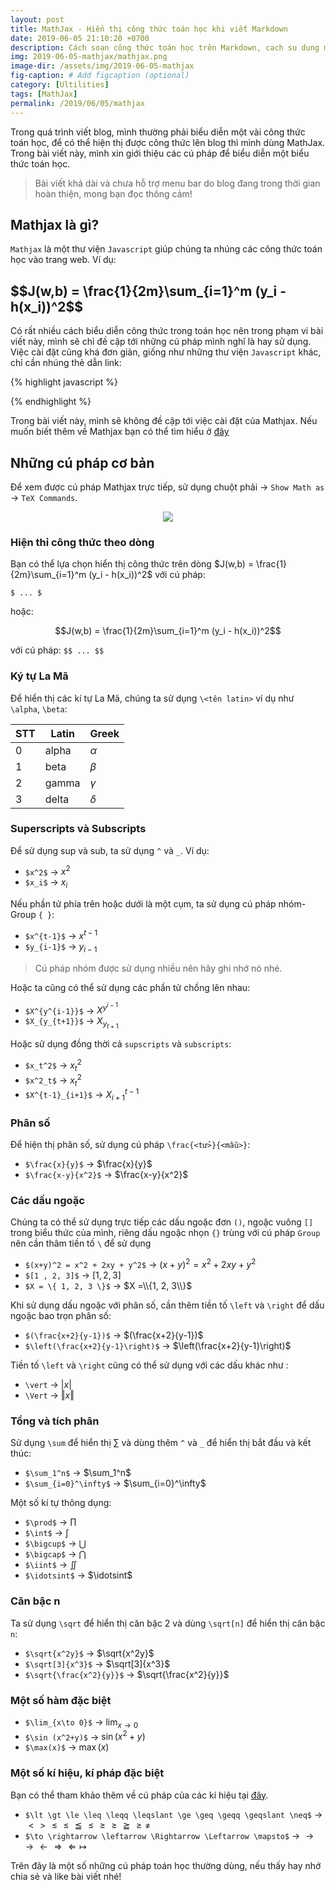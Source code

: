 ```yaml
---
layout: post
title: MathJax - Hiển thị công thức toán học khi viết Markdown
date: 2019-06-05 21:10:20 +0700
description: Cách soạn công thức toán học trên Markdown, cach su dung mathjax
img: 2019-06-05-mathjax/mathjax.png
image-dir: /assets/img/2019-06-05-mathjax
fig-caption: # Add figcaption (optional)
category: [Ultilities]
tags: [MathJax]
permalink: /2019/06/05/mathjax
---
```

Trong quá trình viết blog, mình thường phải biểu diễn một vài công thức toán học, để có thể hiện thị được công thức lên blog thì mình dùng MathJax. Trong bài viết này, mình xin giới thiệu các cú pháp để biểu diễn một biểu thức toán học.
> Bài viết khá dài và chưa hỗ trợ menu bar do blog đang trong thời gian hoàn thiện, mong bạn đọc thông cảm!

## Mathjax là gì?
`Mathjax` là một thư viện `Javascript` giúp chúng ta nhúng các công thức toán học vào trang web. Ví dụ:

<h2>$$J(w,b) = \frac{1}{2m}\sum_{i=1}^m (y_i - h(x_i))^2$$</h2>

Có rất nhiều cách biểu diễn công thức trong toán học nên trong phạm vi bài viết này, mình sẽ chỉ đề cập tới những cú pháp mình nghĩ là hay sử dụng. Việc cài đặt cũng khá đơn giản, giống như những thư viện `Javascript` khác, chỉ cần nhúng thẻ dẫn link:

{% highlight javascript %}
<script src='https://cdnjs.cloudflare.com/ajax/libs/mathjax/2.7.5/MathJax.js?config=TeX-MML-AM_CHTML' async></script>
{% endhighlight %}

Trong bài viết này, mình sẽ không đề cập tới việc cài đặt của Mathjax. Nếu muốn biết thêm về Mathjax bạn có thể tìm hiểu ở [đây](https://docs.mathjax.org/en/latest/start.html)
## Những cú pháp cơ bản

Để xem được cú pháp Mathjax trực tiếp, sử dụng chuột phải -> `Show Math as` -> `TeX Commands`.
<p align="center"><img src="{{page.image-dir}}/show_mathjax.png"/></p>

### Hiện thỉ công thức theo dòng

Bạn có thể lựa chọn hiển thị công thức trên dòng $J(w,b) = \frac{1}{2m}\sum_{i=1}^m (y_i - h(x_i))^2$ với cú pháp:

`$ ... $`

hoặc:

$$J(w,b) = \frac{1}{2m}\sum_{i=1}^m (y_i - h(x_i))^2$$

với cú pháp:
`$$ ... $$`

### Ký tự La Mã 

Để hiển thị các kí tự La Mã, chúng ta sử dụng `\<tên latin>` ví dụ như `\alpha`, `\beta`:

|STT|Latin|Greek|
|---|-----|-----|
|0|alpha|$\alpha$|
|1|beta|$\beta$|
|2|gamma|$\gamma$|
|3|delta|$\delta$|

### Superscripts và Subscripts

Để sử dụng sup và sub, ta sử dụng `^` và `_`. Ví dụ:

* `$x^2$` -> $x^2$
* `$x_i$` -> $x_i$

Nếu phần tử phía trên hoặc dưới là một cụm, ta sử dụng cú pháp nhóm-Group `{ }`:

* `$x^{t-1}$` -> $x^{t-1}$
* `$y_{i-1}$` -> $y_{i-1}$

> Cú pháp nhóm được sử dụng nhiều nên hãy ghi nhớ nó nhé.

Hoặc ta cũng có thể sử dụng các phần tử chồng lên nhau:

* `$X^{y^{i-1}}$` -> $X^{y^{i-1}}$
* `$X_{y_{t+1}}$` -> $X_{y_{t+1}}$

Hoặc sử dụng đồng thời cả `supscripts` và `subscripts`:

* `$x_t^2$` -> $x_t^2$
* `$x^2_t$` -> $x^2_t$
* `$X^{t-1}_{i+1}$` -> $X^{t-1}_{i+1}$

### Phân số

Để hiện thị phân số, sử dụng cú pháp `\frac{<tử>}{<mẫu>}`:

* `$\frac{x}{y}$` -> $\frac{x}{y}$
* `$\frac{x-y}{x^2}$` -> $\frac{x-y}{x^2}$

### Các dấu ngoặc

Chúng ta có thể sử dụng trực tiếp các dấu ngoặc đơn `()`, ngoặc vuông `[]` trong biểu thức của mình, riêng dấu ngoặc nhọn `{}` trùng với cú pháp `Group` nên cần thâm tiền tố `\` để sử dụng

* `$(x+y)^2 = x^2 + 2xy + y^2$` -> $(x+y)^2 = x^2 + 2xy + y^2$
* `$[1 , 2, 3]$` -> $[1 , 2, 3]$
* `$X = \{ 1, 2, 3 \}$` -> $X =\\{1, 2, 3\\}$

Khi sử dụng dấu ngoặc với phân số, cần thêm tiền tố `\left` và `\right` để dấu ngoặc bao trọn phân số:

* `$(\frac{x+2}{y-1})$` -> $(\frac{x+2}{y-1})$
* `$\left(\frac{x+2}{y-1}\right)$` -> $\left(\frac{x+2}{y-1}\right)$

Tiền tố `\left` và `\right` cũng có thể sử dụng với các dấu khác như :

* `\vert` -> $\left\vert x \right\vert$
* `\Vert` -> $\left\Vert x \right\Vert$

### Tổng và tích phân

Sử dụng `\sum` để hiển thị $\sum$ và dùng thêm `^` và `_` để hiển thị bắt đầu và kết thúc:

* `$\sum_1^n$` -> $\sum_1^n$
* `$\sum_{i=0}^\infty$` -> $\sum_{i=0}^\infty$

Một số kí tự thông dụng:

* `$\prod$` -> $\prod$
* `$\int$` -> $\int$
* `$\bigcup$` -> $\bigcup$
* `$\bigcap$` -> $\bigcap$
* `$\iint$` -> $\iint$
* `$\idotsint$` -> $\idotsint$

### Căn bậc n

Ta sử dụng `\sqrt` để hiển thị căn bậc 2 và dùng `\sqrt[n]` để hiển thị căn bậc `n`:

* `$\sqrt{x^2y}$` -> $\sqrt{x^2y}$
* `$\sqrt[3]{x^3}$` -> $\sqrt[3]{x^3}$
* `$\sqrt{\frac{x^2}{y}}$` -> $\sqrt{\frac{x^2}{y}}$

### Một số hàm đặc biệt

* `$\lim_{x\to 0}$` -> $\lim_{x\to 0}$
* `$\sin (x^2+y)$` -> $\sin (x^2+y)$
* `$\max(x)$` -> $\max(x)$

### Một số kí hiệu, kí pháp đặc biệt

Bạn có thể tham khảo thêm về cú pháp của các kí hiệu tại [đây](http://pic.plover.com/MISC/symbols.pdf).

* `$\lt \gt \le \leq \leqq \leqslant \ge \geq \geqq \geqslant \neq$` -> $\lt \gt \le \leq \leqq \leqslant \ge \geq \geqq \geqslant \neq$
* `$\to \rightarrow \leftarrow \Rightarrow \Leftarrow \mapsto$` -> $\to \rightarrow \leftarrow \Rightarrow \Leftarrow \mapsto$

Trên đây là một số những cú pháp toán học thường dùng, nếu thấy hay nhớ chia sẻ và like bài viết nhé!
